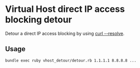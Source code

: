 # Virtual Host direct IP access blocking detour

Detour a direct IP access blocking by using [curl --resolve](https://curl.haxx.se/docs/manpage.html#--resolve).

## Usage

```bash
bundle exec ruby vhost_detour/detour.rb 1.1.1.1 8.8.8.8 ...
```
